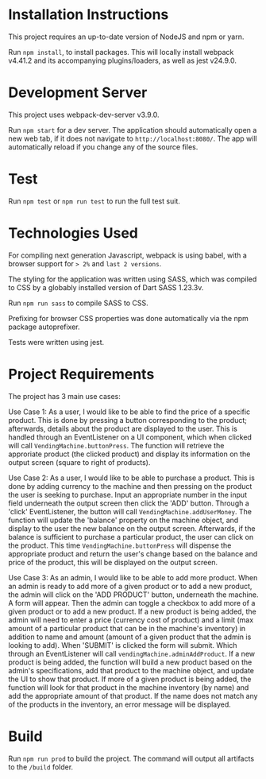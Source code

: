 # Installation Instructions
This project requires an up-to-date version of NodeJS and npm or yarn.

Run `npm install`, to install packages. 
This will locally install webpack v4.41.2 and its accompanying plugins/loaders, as well as jest v24.9.0.


# Development Server
This project uses webpack-dev-server v3.9.0.

Run `npm start` for a dev server. The application should automatically open a new web tab, if it does not navigate to `http://localhost:8080/`. The app will automatically reload if you change any of the source files.

# Test
Run `npm test` or `npm run test` to run the full test suit.

# Technologies Used
For compiling next generation Javascript, webpack is using babel, with a browser support for `> 2%` and `last 2 versions`.

The styling for the application was written using SASS, which was compiled to CSS by a globably installed version of Dart SASS 1.23.3v.

Run `npm run sass` to compile SASS to CSS.

Prefixing for browser CSS properties was done automatically via the npm package autoprefixer.

Tests were written using jest.


# Project Requirements
The project has 3 main use cases:

Use Case 1: As a user, I would like to be able to find the price of a specific product.
This is done by pressing a button corresponding to the product; afterwards, details about the product are displayed to the user.
This is handled through an EventListener on a UI component, which when clicked will call `VendingMachine.buttonPress`. The function will retrieve the approriate product (the clicked product) and display its information on the output screen (square to right of products).

Use Case 2: As a user, I would like to be able to purchase a product.
This is done by adding currency to the machine and then pressing on the product the user is seeking to purchase.
Input an appropriate number in the input field underneath the output screen then click the 'ADD' button.
Through a 'click' EventListener, the button will call `VendingMachine.addUserMoney`. The function will update the 'balance' property on the machine object, and display to the user the new balance on the output screen.
Afterwards, if the balance is sufficient to purchase a particular product, the user can click on the product. This time `VendingMachine.buttonPress` will dispense the appropriate product and return the user's change based on the balance and price of the product, this will be displayed on the output screen.

Use Case 3: As an admin, I would like to be able to add more product.
When an admin is ready to add more of a given product or to add a new product, the admin will click on the 'ADD PRODUCT' button, underneath the machine. A form will appear. Then the admin can toggle a checkbox to add more of a given product or to add a new product. If a new product is being added, the admin will need to enter a price (currency cost of product) and a limit (max amount of a particular product that can be in the machine's inventory) in addition to name and amount (amount of a given product that the admin is looking to add). When 'SUBMIT' is clicked the form will submit. Which through an EventListener will call `vendingMachine.adminAddProduct`. If a new product is being added, the function will build a new product based on the admin's specifications, add that product to the machine object, and update the UI to show that product. If more of a given product is being added, the function will look for that product in the machine inventory (by name) and add the appropriate amount of that product. If the name does not match any of the products in the inventory, an error message will be displayed.


# Build
Run `npm run prod` to build the project. The command will output all artifacts to the `/build` folder.

